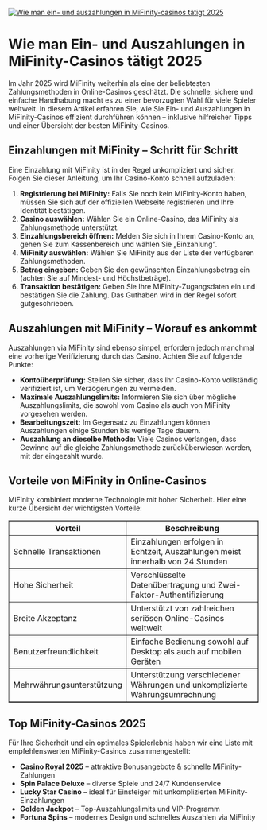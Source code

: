 [![Wie man ein- und auszahlungen in MiFinity-casinos tätigt 2025](https://123-caf.pages.dev/gitsignup.png)](https://vrmoo.ru/Bt82HjjY)

<h1>Wie man Ein- und Auszahlungen in MiFinity-Casinos tätigt 2025</h1>  <p>Im Jahr 2025 wird MiFinity weiterhin als eine der beliebtesten Zahlungsmethoden in Online-Casinos geschätzt. Die schnelle, sichere und einfache Handhabung macht es zu einer bevorzugten Wahl für viele Spieler weltweit. In diesem Artikel erfahren Sie, wie Sie Ein- und Auszahlungen in MiFinity-Casinos effizient durchführen können – inklusive hilfreicher Tipps und einer Übersicht der besten MiFinity-Casinos.</p>  <h2>Einzahlungen mit MiFinity – Schritt für Schritt</h2> <p>Eine Einzahlung mit MiFinity ist in der Regel unkompliziert und sicher. Folgen Sie dieser Anleitung, um Ihr Casino-Konto schnell aufzuladen:</p> <ol>   <li><strong>Registrierung bei MiFinity:</strong> Falls Sie noch kein MiFinity-Konto haben, müssen Sie sich auf der offiziellen Webseite registrieren und Ihre Identität bestätigen.</li>   <li><strong>Casino auswählen:</strong> Wählen Sie ein Online-Casino, das MiFinity als Zahlungsmethode unterstützt.</li>   <li><strong>Einzahlungsbereich öffnen:</strong> Melden Sie sich in Ihrem Casino-Konto an, gehen Sie zum Kassenbereich und wählen Sie „Einzahlung“.</li>   <li><strong>MiFinity auswählen:</strong> Wählen Sie MiFinity aus der Liste der verfügbaren Zahlungsmethoden.</li>   <li><strong>Betrag eingeben:</strong> Geben Sie den gewünschten Einzahlungsbetrag ein (achten Sie auf Mindest- und Höchstbeträge).</li>   <li><strong>Transaktion bestätigen:</strong> Geben Sie Ihre MiFinity-Zugangsdaten ein und bestätigen Sie die Zahlung. Das Guthaben wird in der Regel sofort gutgeschrieben.</li> </ol>  <h2>Auszahlungen mit MiFinity – Worauf es ankommt</h2> <p>Auszahlungen via MiFinity sind ebenso simpel, erfordern jedoch manchmal eine vorherige Verifizierung durch das Casino. Achten Sie auf folgende Punkte:</p> <ul>   <li><strong>Kontoüberprüfung:</strong> Stellen Sie sicher, dass Ihr Casino-Konto vollständig verifiziert ist, um Verzögerungen zu vermeiden.</li>   <li><strong>Maximale Auszahlungslimits:</strong> Informieren Sie sich über mögliche Auszahlungslimits, die sowohl vom Casino als auch von MiFinity vorgesehen werden.</li>   <li><strong>Bearbeitungszeit:</strong> Im Gegensatz zu Einzahlungen können Auszahlungen einige Stunden bis wenige Tage dauern.</li>   <li><strong>Auszahlung an dieselbe Methode:</strong> Viele Casinos verlangen, dass Gewinne auf die gleiche Zahlungsmethode zurücküberwiesen werden, mit der eingezahlt wurde.</li> </ul>  <h2>Vorteile von MiFinity in Online-Casinos</h2> <p>MiFinity kombiniert moderne Technologie mit hoher Sicherheit. Hier eine kurze Übersicht der wichtigsten Vorteile:</p>  <table border="1" cellpadding="8" cellspacing="0" style="border-collapse: collapse; width: 100%;">   <thead>     <tr>       <th>Vorteil</th>       <th>Beschreibung</th>     </tr>   </thead>   <tbody>     <tr>       <td>Schnelle Transaktionen</td>       <td>Einzahlungen erfolgen in Echtzeit, Auszahlungen meist innerhalb von 24 Stunden</td>     </tr>     <tr>       <td>Hohe Sicherheit</td>       <td>Verschlüsselte Datenübertragung und Zwei-Faktor-Authentifizierung</td>     </tr>     <tr>       <td>Breite Akzeptanz</td>       <td>Unterstützt von zahlreichen seriösen Online-Casinos weltweit</td>     </tr>     <tr>       <td>Benutzerfreundlichkeit</td>       <td>Einfache Bedienung sowohl auf Desktop als auch auf mobilen Geräten</td>     </tr>     <tr>       <td>Mehrwährungsunterstützung</td>       <td>Unterstützung verschiedener Währungen und unkomplizierte Währungsumrechnung</td>     </tr>   </tbody> </table>  <h2>Top MiFinity-Casinos 2025</h2> <p>Für Ihre Sicherheit und ein optimales Spielerlebnis haben wir eine Liste mit empfehlenswerten MiFinity-Casinos zusammengestellt:</p> <ul>   <li><strong>Casino Royal 2025</strong> – attraktive Bonusangebote & schnelle MiFinity-Zahlungen</li>   <li><strong>Spin Palace Deluxe</strong> – diverse Spiele und 24/7 Kundenservice</li>   <li><strong>Lucky Star Casino</strong> – ideal für Einsteiger mit unkomplizierten MiFinity-Einzahlungen</li>   <li><strong>Golden Jackpot</strong> – Top-Auszahlungslimits und VIP-Programm</li>   <li><strong>Fortuna Spins</strong> – modernes Design und schnelles Auszahlen via MiFinity</li> </ul>